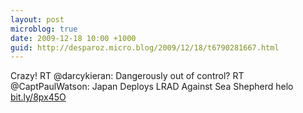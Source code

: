 ```yaml
---
layout: post
microblog: true
date: 2009-12-18 10:00 +1000
guid: http://desparoz.micro.blog/2009/12/18/t6790281667.html
---
```

Crazy! RT @darcykieran: Dangerously out of control? RT @CaptPaulWatson: Japan Deploys LRAD Against Sea Shepherd helo [bit.ly/8px45O](http://bit.ly/8px45O)
